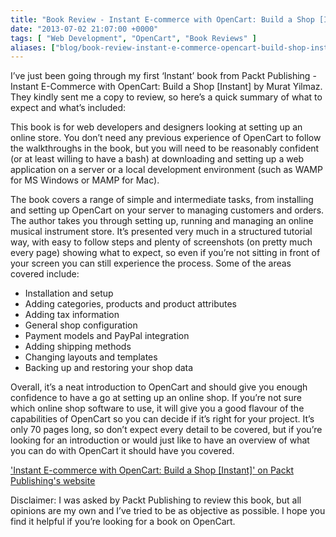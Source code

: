 ```yaml
---
title: "Book Review - Instant E-commerce with OpenCart: Build a Shop [Instant] by Murat Yilmaz (Packt Publishing)"
date: "2013-07-02 21:07:00 +0000"
tags: [ "Web Development", "OpenCart", "Book Reviews" ]
aliases: ["blog/book-review-instant-e-commerce-opencart-build-shop-instant-murat-yilmaz-packt-publishing"]
---
```

I’ve just been going through my first ‘Instant’ book from Packt Publishing - Instant E-Commerce with OpenCart: Build a Shop [Instant] by Murat Yilmaz. They kindly sent me a copy to review, so here’s a quick summary of what to expect and what’s included:

This book is for web developers and designers looking at setting up an online store. You don’t need any previous experience of OpenCart to follow the walkthroughs in the book, but you will need to be reasonably confident (or at least willing to have a bash) at downloading and setting up a web application on a server or a local development environment (such as WAMP for MS Windows or MAMP for Mac).

<!--more-->

The book covers a range of simple and intermediate tasks, from installing and setting up OpenCart on your server to managing customers and orders. The author takes you through setting up, running and managing an online musical instrument store. It’s presented very much in a structured tutorial way, with easy to follow steps and plenty of screenshots (on pretty much every page) showing what to expect, so even if you’re not sitting in front of your screen you can still experience the process. Some of the areas covered include:

*   Installation and setup
*   Adding categories, products and product attributes
*   Adding tax information
*   General shop configuration
*   Payment models and PayPal integration
*   Adding shipping methods
*   Changing layouts and templates
*   Backing up and restoring your shop data

Overall, it’s a neat introduction to OpenCart and should give you enough confidence to have a go at setting up an online shop. If you’re not sure which online shop software to use, it will give you a good flavour of the capabilities of OpenCart so you can decide if it’s right for your project. It’s only 70 pages long, so don’t expect every detail to be covered, but if you’re looking for an introduction or would just like to have an overview of what you can do with OpenCart it should have you covered.

['Instant E-commerce with OpenCart: Build a Shop [Instant]' on Packt Publishing's website](http://www.packtpub.com/ecommerce-with-opencart/book)

Disclaimer: I was asked by Packt Publishing to review this book, but all opinions are my own and I’ve tried to be as objective as possible. I hope you find it helpful if you’re looking for a book on OpenCart.